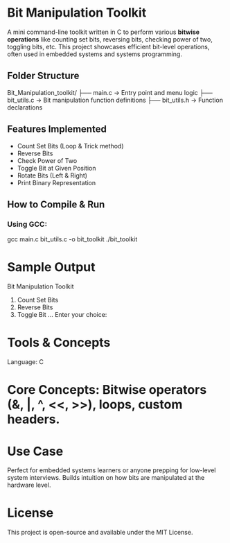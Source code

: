 # Bit Manipulation Toolkit

A mini command-line toolkit written in C to perform various **bitwise operations** like counting set bits, reversing bits, checking power of two, toggling bits, etc. This project showcases efficient bit-level operations, often used in embedded systems and systems programming.

## Folder Structure
Bit_Manipulation_toolkit/ 
├── main.c → Entry point and menu logic
├── bit_utils.c → Bit manipulation function definitions 
├── bit_utils.h → Function declarations

## Features Implemented

- Count Set Bits (Loop & Trick method)
- Reverse Bits
- Check Power of Two
- Toggle Bit at Given Position
- Rotate Bits (Left & Right)
- Print Binary Representation

## How to Compile & Run
### Using GCC:
gcc main.c bit_utils.c -o bit_toolkit
./bit_toolkit

# Sample Output
Bit Manipulation Toolkit
1. Count Set Bits
2. Reverse Bits
3. Toggle Bit
...
Enter your choice:

# Tools & Concepts
Language: C
# Core Concepts: Bitwise operators (&, |, ^, <<, >>), loops, custom headers.
# Use Case
Perfect for embedded systems learners or anyone prepping for low-level system interviews.
Builds intuition on how bits are manipulated at the hardware level.
# License
This project is open-source and available under the MIT License.
